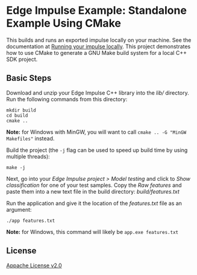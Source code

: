 # Edge Impulse Example: Standalone Example Using CMake

This builds and runs an exported impulse locally on your machine. See the documentation at [Running your impulse locally](https://docs.edgeimpulse.com/docs/running-your-impulse-locally). This project demonstrates how to use CMake to generate a GNU Make build system for a local C++ SDK project.

## Basic Steps

Download and unzip your Edge Impulse C++ library into the *lib/* directory. Run the following commands from this directory:

```
mkdir build
cd build
cmake ..
```
 
**Note:** for Windows with MinGW, you will want to call `cmake .. -G "MinGW Makefiles"` instead.

Build the project (the `-j` flag can be used to speed up build time by using multiple threads):

```
make -j
```

Next, go into your *Edge Impulse project > Model testing* and click to *Show classification* for one of your test samples. Copy the *Raw features* and paste them into a new text file in the build directory: *build/features.txt*

Run the application and give it the location of the *features.txt* file as an argument:

```
./app features.txt
```

**Note:** for Windows, this command will likely be `app.exe features.txt`

 ## License

 [Appache License v2.0](https://www.apache.org/licenses/LICENSE-2.0)